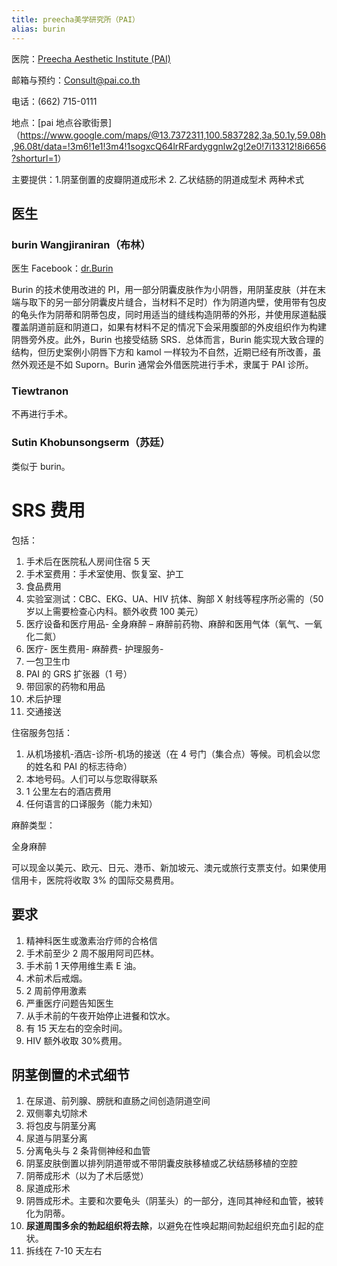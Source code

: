 ```yaml
---
title: preecha美学研究所（PAI）
alias: burin
---
```


医院：[Preecha Aesthetic Institute (PAI)](https://pai.co.th/)

邮箱与预约：<Consult@pai.co.th>

电话：(662) 715-0111

地点：[pai 地点谷歌街景]（<https://www.google.com/maps/@13.7372311,100.5837282,3a,50.1y,59.08h,96.08t/data=!3m6!1e1!3m4!1sogxcQ64lrRFardyggnlw2g!2e0!7i13312!8i6656?shorturl=1>）

主要提供：1.阴茎倒置的皮瓣阴道成形术 2. 乙状结肠的阴道成型术 两种术式

## 医生

### burin Wangjiraniran（布林）

医生 Facebook：[dr.Burin](https://www.facebook.com/dr.Burin)

Burin 的技术使用改进的 PI，用一部分阴囊皮肤作为小阴唇，用阴茎皮肤（并在末端与取下的另一部分阴囊皮片缝合，当材料不足时）作为阴道内壁，使用带有包皮的龟头作为阴蒂和阴蒂包皮，同时用适当的缝线构造阴蒂的外形，并使用尿道黏膜覆盖阴道前庭和阴道口，如果有材料不足的情况下会采用腹部的外皮组织作为构建阴唇旁外皮。此外，Burin 也接受结肠 SRS．总体而言，Burin 能实现大致合理的结构，但历史案例小阴唇下方和 kamol 一样较为不自然，近期已经有所改善，虽然外观还是不如 Suporn。Burin 通常会外借医院进行手术，隶属于 PAI 诊所。

### Tiewtranon

不再进行手术。

### Sutin Khobunsongserm（苏廷）

类似于 burin。

# SRS 费用

包括：

1. 手术后在医院私人房间住宿 5 天
2. 手术室费用：手术室使用、恢复室、护工
3. 食品费用
4. 实验室测试：CBC、EKG、UA、HIV 抗体、胸部 X 射线等程序所必需的（50 岁以上需要检查心内科。额外收费 100 美元）
5. 医疗设备和医疗用品- 全身麻醉 – 麻醉前药物、麻醉和医用气体（氧气、一氧化二氮）
6. 医疗- 医生费用- 麻醉费- 护理服务-
7. 一包卫生巾
8. PAI 的 GRS 扩张器（1 号）
9. 带回家的药物和用品
10. 术后护理
11. 交通接送

住宿服务包括：

1. 从机场接机-酒店-诊所-机场的接送（在 4 号门（集合点）等候。司机会以您的姓名和 PAI 的标志待命）
2. 本地号码。人们可以与您取得联系
3. 1 公里左右的酒店费用
4. 任何语言的口译服务（能力未知）

麻醉类型：

全身麻醉

可以现金以美元、欧元、日元、港币、新加坡元、澳元或旅行支票支付。如果使用信用卡，医院将收取 3% 的国际交易费用。

## 要求

1. 精神科医生或激素治疗师的合格信
2. 手术前至少 2 周不服用阿司匹林。
3. 手术前 1 天停用维生素 E 油。
4. 术前术后戒烟。
5. 2 周前停用激素
6. 严重医疗问题告知医生
7. 从手术前的午夜开始停止进餐和饮水。
8. 有 15 天左右的空余时间。
9. HIV 额外收取 30%费用。

## 阴茎倒置的术式细节

1. 在尿道、前列腺、膀胱和直肠之间创造阴道空间
2. 双侧睾丸切除术
3. 将包皮与阴茎分离
4. 尿道与阴茎分离
5. 分离龟头与 2 条背侧神经和血管
6. 阴茎皮肤倒置以排列阴道带或不带阴囊皮肤移植或乙状结肠移植的空腔
7. 阴蒂成形术（以为了术后感觉）
8. 尿道成形术
9. 阴唇成形术。主要和次要龟头（阴茎头）的一部分，连同其神经和血管，被转化为阴蒂。
10. **尿道周围多余的勃起组织将去除**，以避免在性唤起期间勃起组织充血引起的症状。
11. 拆线在 7-10 天左右
